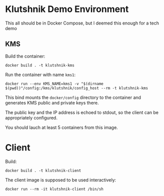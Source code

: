 Klutshnik Demo Environment
==========================

This all should be in Docker Compose, but I deemed this enough for a tech demo

## KMS

Build the container:

`docker build . -t klutshnik-kms`

Run the container with name `kms1`:

`docker run --env KMS_NAME=kms1 -v "$(dirname $(pwd))"/config:/kms/klutshnik/config_host --rm -t klutshnik-kms`

This bind mounts the `docker/config` directory to the container and generates KMS public and private keys there.

The public key and the IP address is echoed to stdout, so the client can be appropriately configured.

You should lauch at least 5 containers from this image.

# Client

Build:

`docker build . -t klutshnik-client`

The client image is supposed to be used interactively:

`docker run --rm -it klutshnik-client /bin/sh`
